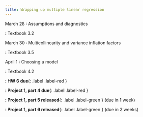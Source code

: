 ```yaml
---
title: Wrapping up multiple linear regression
---
```


March 28
: Assumptions and diagnostics

: Textbook 3.2

March 30
: Multicollinearity and variance inflation factors

: Textbook 3.5

April 1
: Choosing a model

: Textbook 4.2

: **HW 6 due**{: .label .label-red }

: **Project 1, part 4 due**{: .label .label-red }

: **Project 1, part 5 released**{: .label .label-green } (due in 1 week)

: **Project 1, part 6 released**{: .label .label-green } (due in 2 weeks)